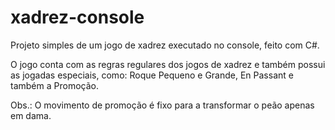 # xadrez-console

Projeto simples de um jogo de xadrez executado no console, feito com C#.

O jogo conta com as regras regulares dos jogos de xadrez e também possui as jogadas especiais, como:
Roque Pequeno e Grande, En Passant e também a Promoção.

Obs.: O movimento de promoção é fixo para a transformar o peão apenas em dama.
